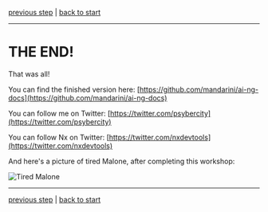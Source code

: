 [previous step](STEP_05.md) | [back to start](../README.md)

---

# THE END!

That was all!

You can find the finished version here: [https://github.com/mandarini/ai-ng-docs](https://github.com/mandarini/ai-ng-docs)

You can follow me on Twitter: [https://twitter.com/psybercity](https://twitter.com/psybercity)

You can follow Nx on Twitter: [https://twitter.com/nxdevtools](https://twitter.com/nxdevtools)

And here's a picture of tired Malone, after completing this workshop:

![Tired Malone](./assets/tired_malone.png)

---

[previous step](STEP_05.md) | [back to start](../README.md)
